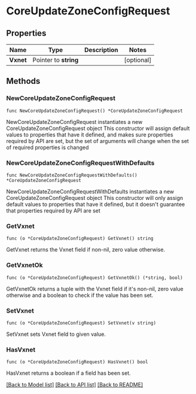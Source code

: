 # CoreUpdateZoneConfigRequest

## Properties

Name | Type | Description | Notes
------------ | ------------- | ------------- | -------------
**Vxnet** | Pointer to **string** |  | [optional] 

## Methods

### NewCoreUpdateZoneConfigRequest

`func NewCoreUpdateZoneConfigRequest() *CoreUpdateZoneConfigRequest`

NewCoreUpdateZoneConfigRequest instantiates a new CoreUpdateZoneConfigRequest object
This constructor will assign default values to properties that have it defined,
and makes sure properties required by API are set, but the set of arguments
will change when the set of required properties is changed

### NewCoreUpdateZoneConfigRequestWithDefaults

`func NewCoreUpdateZoneConfigRequestWithDefaults() *CoreUpdateZoneConfigRequest`

NewCoreUpdateZoneConfigRequestWithDefaults instantiates a new CoreUpdateZoneConfigRequest object
This constructor will only assign default values to properties that have it defined,
but it doesn't guarantee that properties required by API are set

### GetVxnet

`func (o *CoreUpdateZoneConfigRequest) GetVxnet() string`

GetVxnet returns the Vxnet field if non-nil, zero value otherwise.

### GetVxnetOk

`func (o *CoreUpdateZoneConfigRequest) GetVxnetOk() (*string, bool)`

GetVxnetOk returns a tuple with the Vxnet field if it's non-nil, zero value otherwise
and a boolean to check if the value has been set.

### SetVxnet

`func (o *CoreUpdateZoneConfigRequest) SetVxnet(v string)`

SetVxnet sets Vxnet field to given value.

### HasVxnet

`func (o *CoreUpdateZoneConfigRequest) HasVxnet() bool`

HasVxnet returns a boolean if a field has been set.


[[Back to Model list]](../README.md#documentation-for-models) [[Back to API list]](../README.md#documentation-for-api-endpoints) [[Back to README]](../README.md)



